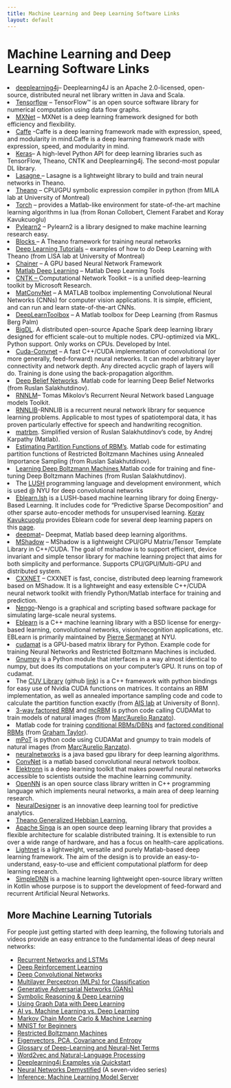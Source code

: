 ```yaml
---
title: Machine Learning and Deep Learning Software Links
layout: default
---
```


# Machine Learning and Deep Learning Software Links

<li><a href="https://github.com/deeplearning4j/deeplearning4j">deeplearning4j</a>&#8211; Deeplearning4J is an Apache 2.0-licensed, open-source, distributed neural net library written in Java and Scala.</li>
<li><a href="http://www.tensorflow.org/get_started/index.html">Tensorflow</a> &#8211; TensorFlow™ is an open source software library for numerical computation using data flow graphs.</li>
<li><a href="https://github.com/dmlc/mxnet">MXNet</a> &#8211; MXNet is a deep learning framework designed for both efficiency and flexibility.</li>
<li><a href="http://caffe.berkeleyvision.org/">Caffe</a> -Caffe is a deep learning framework made with expression, speed, and modularity in mind.Caffe is a deep learning framework made with expression, speed, and modularity in mind.</li>
<li><a href="http://keras.io/">Keras</a>&#8211; A high-level Python API for deep learning libraries such as TensorFlow, Theano, CNTK and Deeplearning4j. The second-most popular DL library.</li>
<li><a href="https://github.com/Lasagne/Lasagne">Lasagne </a>&#8211; Lasagne is a lightweight library to build and train neural networks in Theano.</li>
<li><a href="http://deeplearning.net/software/theano">Theano</a> &#8211; CPU/GPU symbolic expression compiler in python (from MILA lab at University of Montreal)</li>
<li><a href="http://www.torch.ch/">Torch</a> &#8211; provides a Matlab-like environment for state-of-the-art machine learning algorithms in lua (from Ronan Collobert, Clement Farabet and Koray Kavukcuoglu)</li>
<li><a href="https://github.com/lisa-lab/pylearn2">Pylearn2</a> &#8211; Pylearn2 is a library designed to make machine learning research easy.</li>
<li><a href="https://github.com/mila-udem/blocks">Blocks </a>&#8211; A Theano framework for training neural networks</li>
<li><a href="http://deeplearning.net/tutorial">Deep Learning Tutorials</a> &#8211; examples of how to <em>do</em> Deep Learning with Theano (from LISA lab at University of Montreal)</li>
<li><a href="https://github.com/pfnet/chainer">Chainer</a> &#8211; A GPU based Neural Network Framework</li>
<li><a href="https://www.mathworks.com/discovery/deep-learning.html">Matlab Deep Learning</a> &#8211; Matlab Deep Learning Tools</li>
<li><a href="https://github.com/Microsoft/CNTK/wiki">CNTK &#8211; </a>Computational Network Toolkit &#8211; is a unified deep-learning toolkit by Microsoft Research.</li>
<li><a href="http://www.vlfeat.org/matconvnet/">MatConvNet</a> &#8211; A MATLAB toolbox implementing Convolutional Neural Networks (CNNs) for computer vision applications. It is simple, efficient, and can run and learn state-of-the-art CNNs.</li>
<li><a href="https://github.com/rasmusbergpalm/DeepLearnToolbox">DeepLearnToolbox</a> &#8211; A Matlab toolbox for Deep Learning (from Rasmus Berg Palm)</li>
<li><a href="https://github.com/intel-analytics/BigDL" data-saferedirecturl="https://www.google.com/url?hl=en&amp;q=https://github.com/intel-analytics/BigDL&amp;source=gmail&amp;ust=1494608750201000&amp;usg=AFQjCNHcfX6UXKsx23dhDrK2Wg09koWToA">BigDL</a>. A distributed open-source Apache Spark deep learning library designed for efficient scale-out to multiple nodes. CPU-optimized via MKL. Python support. Only works on CPUs. Developed by Intel. 
<li><a href="http://code.google.com/p/cuda-convnet/">Cuda-Convnet</a> &#8211; A fast C++/CUDA implementation of convolutional (or more generally, feed-forward) neural networks. It can model arbitrary layer connectivity and network depth. Any directed acyclic graph of layers will do. Training is done using the back-propagation algorithm.</li>
<li><a href="http://www.cs.toronto.edu/%7Ehinton/MatlabForSciencePaper.html">Deep Belief Networks</a>. Matlab code for learning Deep Belief Networks (from Ruslan Salakhutdinov).</li>
<li><a href="http://www.fit.vutbr.cz/~imikolov/rnnlm/">RNNLM</a>&#8211; Tomas Mikolov&#8217;s Recurrent Neural Network based Language models Toolkit.</li>
<li><a href="http://sourceforge.net/projects/rnnl/">RNNLIB</a>-RNNLIB is a recurrent neural network library for sequence learning problems. Applicable to most types of spatiotemporal data, it has proven particularly effective for speech and handwriting recognition.</li>
<li><a href="http://code.google.com/p/matrbm/">matrbm</a>. Simplified version of Ruslan Salakhutdinov&#8217;s code, by Andrej Karpathy (Matlab).</li>
<li><a href="http://www.cs.toronto.edu/%7Ersalakhu/rbm_ais.html">Estimating Partition Functions of RBM&#8217;s</a>. Matlab code for estimating partition functions of Restricted Boltzmann Machines using Annealed Importance Sampling (from Ruslan Salakhutdinov).</li>
<li><a href="http://web.mit.edu/%7Ersalakhu/www/DBM.html">Learning Deep Boltzmann Machines </a>Matlab code for training and fine-tuning Deep Boltzmann Machines (from Ruslan Salakhutdinov).</li>
<li>The <a href="http://lush.sourceforge.net/">LUSH</a> programming language and development environment, which is used @ NYU for deep convolutional networks</li>
<li><a href="http://cs.nyu.edu/~koray/wp/?page_id=29">Eblearn.lsh</a> is a LUSH-based machine learning library for doing Energy-Based Learning. It includes code for &#8220;Predictive Sparse Decomposition&#8221; and other sparse auto-encoder methods for unsupervised learning. <a href="http://cs.nyu.edu/~koray/wp/">Koray Kavukcuoglu</a> provides Eblearn code for several deep learning papers on this <a href="http://cs.nyu.edu/~koray/wp/?page_id=17">page</a>.</li>
<li><a href="https://github.com/kyunghyuncho/deepmat">deepmat</a>&#8211; Deepmat, Matlab based deep learning algorithms.</li>
<li><a href="https://github.com/dmlc/mshadow">MShadow</a> &#8211; MShadow is a lightweight CPU/GPU Matrix/Tensor Template Library in C++/CUDA. The goal of mshadow is to support efficient, device invariant and simple tensor library for machine learning project that aims for both simplicity and performance. Supports CPU/GPU/Multi-GPU and distributed system.</li>
<li><a href="https://github.com/dmlc/cxxnet">CXXNET</a> &#8211; CXXNET is fast, concise, distributed deep learning framework based on MShadow. It is a lightweight and easy extensible C++/CUDA neural network toolkit with friendly Python/Matlab interface for training and prediction.</li>
<li><a href="http://nengo.ca/">Nengo</a>-Nengo is a graphical and scripting based software package for simulating large-scale neural systems.</li>
<li><a href="http://eblearn.sourceforge.net/index.shtml">Eblearn</a> is a C++ machine learning library with a BSD license for energy-based learning, convolutional networks, vision/recognition applications, etc. EBLearn is primarily maintained by <a href="http://cs.nyu.edu/~sermanet/">Pierre Sermanet</a> at NYU.</li>
<li><a href="http://code.google.com/p/cudamat/">cudamat</a> is a GPU-based matrix library for Python. Example code for training Neural Networks and Restricted Boltzmann Machines is included.</li>
<li><a href="http://www.cs.toronto.edu/~tijmen/gnumpy.html">Gnumpy</a> is a Python module that interfaces in a way almost identical to numpy, but does its computations on your computer&#8217;s GPU. It runs on top of cudamat.</li>
<li>The <a href="http://www.ais.uni-bonn.de/deep_learning/downloads.html">CUV Library</a> (github <a href="https://github.com/deeplearningais/CUV">link</a>) is a C++ framework with python bindings for easy use of Nvidia CUDA functions on matrices. It contains an RBM implementation, as well as annealed importance sampling code and code to calculate the partition function exactly (from <a href="http://www.ais.uni-bonn.de">AIS lab</a> at University of Bonn).</li>
<li><a href="http://www.cs.toronto.edu/~ranzato/publications/factored3wayRBM/code/factored3wayBM_04May2010.zip">3-way factored RBM</a> and <a href="http://www.cs.toronto.edu/~ranzato/publications/mcRBM/code/mcRBM_04May2010.zip">mcRBM</a> is python code calling CUDAMat to train models of natural images (from <a title="Marc'Aurelio Ranzato" href="http://www.cs.toronto.edu/~ranzato">Marc&#8217;Aurelio Ranzato</a>).</li>
<li>Matlab code for training <a href="http://www.cs.nyu.edu/~gwtaylor/publications/nips2006mhmublv/code.html">conditional RBMs/DBNs</a> and <a href="http://www.cs.nyu.edu/~gwtaylor/publications/icml2009/code/">factored conditional RBMs</a> (from <a href="http://www.cs.nyu.edu/~gwtaylor/">Graham Taylor</a>).</li>
<li><a href="http://www.cs.toronto.edu/~ranzato/publications/mPoT/mPoT.html">mPoT</a> is python code using CUDAMat and gnumpy to train models of natural images (from <a title="Marc'Aurelio Ranzato" href="http://www.cs.toronto.edu/%7Eranzato">Marc&#8217;Aurelio Ranzato</a>).</li>
<li><a href="https://github.com/ivan-vasilev/neuralnetworks">neuralnetworks</a> is a java based gpu library for deep learning algorithms.</li>
<li><a href="https://github.com/sdemyanov/ConvNet">ConvNet</a> is a matlab based convolutional neural network toolbox.</li>
<li><a href="http://elektronn.org/">Elektronn</a> is a deep learning toolkit that makes powerful neural networks accessible to scientists outside the machine learning community.</li>
<li><a href="http://www.opennn.net/">OpenNN</a> is an open source class library written in C++ programming language which implements neural networks, a main area of deep learning research.</li>
<li><a href="https://neuraldesigner.com/">NeuralDesigner</a>  is an innovative deep learning tool for predictive analytics.</li>
<li><a href="https://github.com/ironbar/Theano_Generalized_Hebbian_Learning">Theano Generalized Hebbian Learning.</a></li>
<li><a href="http://singa.apache.org/en/index.html" target="_blank">Apache Singa</a> is an open source deep learning library that provides a flexible architecture for scalable distributed training. It is extensible to run over a wide range of hardware, and has a focus on health-care applications.</li>
<li><a href="https://github.com/yechengxi/LightNet">Lightnet</a>  is a lightweight, versatile and purely Matlab-based deep learning framework. The aim of the design is to provide an easy-to-understand, easy-to-use and efficient computational platform for deep learning research.</li>
<li><a href="https://github.com/KotlinNLP/SimpleDNN">SimpleDNN</a> is a machine learning lightweight open-source library written in Kotlin whose purpose is to support the development of feed-forward and recurrent Artificial Neural Networks.</li>
</ol>

## <a name="intro">More Machine Learning Tutorials</a>

For people just getting started with deep learning, the following tutorials and videos provide an easy entrance to the fundamental ideas of deep neural networks:

* [Recurrent Networks and LSTMs](./lstm.html)
* [Deep Reinforcement Learning](./deepreinforcementlearning.html)
* [Deep Convolutional Networks](./convolutionalnets.html)
* [Multilayer Perceptron (MLPs) for Classification](./multilayerperceptron.html)
* [Generative Adversarial Networks (GANs)](./generative-adversarial-network.html)
* [Symbolic Reasoning & Deep Learning](./symbolicreasoning.html)
* [Using Graph Data with Deep Learning](./graphdata.html)
* [AI vs. Machine Learning vs. Deep Learning](./ai-machinelearning-deeplearning.html)
* [Markov Chain Monte Carlo & Machine Learning](/markovchainmontecarlo.html)
* [MNIST for Beginners](./mnist-for-beginners.html)
* [Restricted Boltzmann Machines](./restrictedboltzmannmachine.html)
* [Eigenvectors, PCA, Covariance and Entropy](./eigenvector.html)
* [Glossary of Deep-Learning and Neural-Net Terms](./glossary.html)
* [Word2vec and Natural-Language Processing](./word2vec.html)
* [Deeplearning4j Examples via Quickstart](./quickstart.html)
* [Neural Networks Demystified](https://www.youtube.com/watch?v=bxe2T-V8XRs) (A seven-video series)
* [Inference: Machine Learning Model Server](./modelserver.html)
